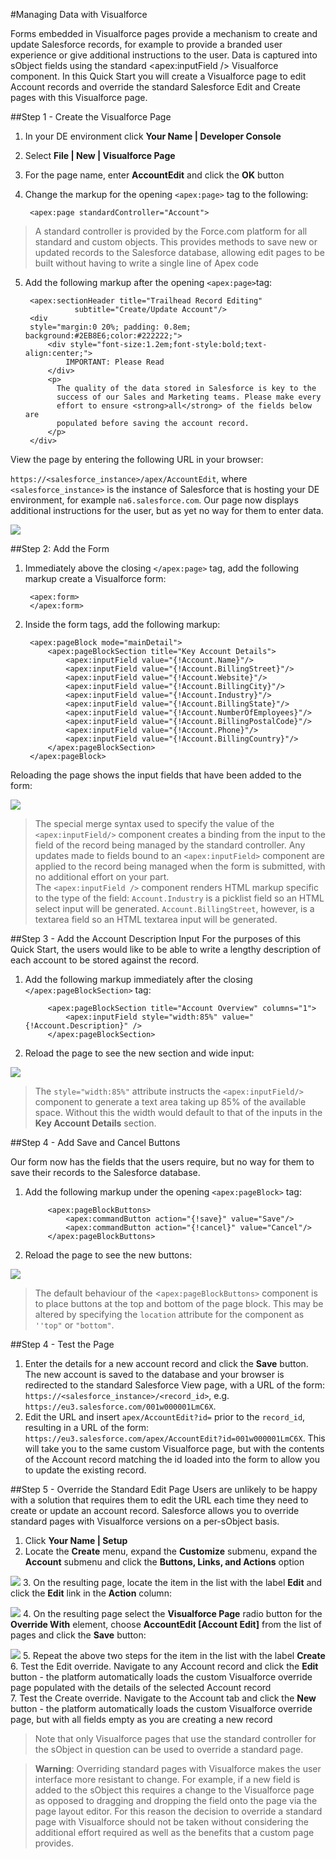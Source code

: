 #Managing Data with Visualforce

Forms embedded in Visualforce pages provide a mechanism to create and update Salesforce records, for example to provide a branded user experience or give additional instructions to the user. Data is captured into sObject fields using the standard <apex:inputField /> Visualforce component. In this Quick Start you will create a Visualforce page to edit Account records and override the standard Salesforce Edit and Create pages with this Visualforce page.

##Step 1 - Create the Visualforce Page
1. In your DE environment click **Your Name | Developer Console**
2. Select **File | New | Visualforce Page**
3. For the page name, enter **AccountEdit** and click the **OK** button
4. Change the markup for the opening `<apex:page>` tag to the following:  

        <apex:page standardController="Account">
> A standard controller is provided by the Force.com platform for all standard and custom objects. This provides methods to save new or updated records to the Salesforce database, allowing edit pages to be built without having to write a single line of Apex code
5. Add the following markup after the opening `<apex:page>`tag:

        <apex:sectionHeader title="Trailhead Record Editing" 
                  subtitle="Create/Update Account"/>
        <div 
        style="margin:0 20%; padding: 0.8em; background:#2EB8E6;color:#222222;">
            <div style="font-size:1.2em;font-style:bold;text-align:center;">
                IMPORTANT: Please Read
            </div>
    	    <p>
        	  The quality of the data stored in Salesforce is key to the 
              success of our Sales and Marketing teams. Please make every
              effort to ensure <strong>all</strong> of the fields below are
              populated before saving the account record.
    	    </p>	
        </div>

View the page by entering the following URL in your browser:

`https://<salesforce_instance>/apex/AccountEdit`, where `<salesforce_instance>` is the instance of Salesforce that is hosting your DE environment, for example `na6.salesforce.com`. Our page now displays additional instructions for the user, but as yet no way for them to enter data.

![](images/page_inst.png)

##Step 2: Add the Form

1. Immediately above the closing `</apex:page>` tag, add the following markup create a Visualforce form:

        <apex:form>
        </apex:form>

2. Inside the form tags, add the following markup:

        <apex:pageBlock mode="mainDetail">
            <apex:pageBlockSection title="Key Account Details">
                <apex:inputField value="{!Account.Name}"/>
                <apex:inputField value="{!Account.BillingStreet}"/>
                <apex:inputField value="{!Account.Website}"/>
                <apex:inputField value="{!Account.BillingCity}"/>
                <apex:inputField value="{!Account.Industry}"/>
                <apex:inputField value="{!Account.BillingState}"/>
                <apex:inputField value="{!Account.NumberOfEmployees}"/>
                <apex:inputField value="{!Account.BillingPostalCode}"/>
                <apex:inputField value="{!Account.Phone}"/>
                <apex:inputField value="{!Account.BillingCountry}"/>
            </apex:pageBlockSection>
        </apex:pageBlock>

Reloading the page shows the input fields that have been added to the form:

![](images/page_form1.png)

> The special merge syntax used to specify the value of the `<apex:inputField/>` component creates a binding from the input to the field of the record being managed by the standard controller. Any updates made to fields bound to an `<apex:inputField>`  component are applied to the record being managed when the form is submitted, with no additional effort on your part.  
> The `<apex:inputField />` component renders HTML markup specific to the type of the field: `Account.Industry` is a picklist field so an HTML select input will be generated. `Account.BillingStreet`, however,  is a textarea field so an HTML textarea input will be generated.

##Step 3 - Add the Account Description Input
For the purposes of this Quick Start, the users would like to be able to write a lengthy description of each account to be stored against the record.

1. Add the following markup immediately after the closing `</apex:pageBlockSection>` tag:

            <apex:pageBlockSection title="Account Overview" columns="1">
                <apex:inputField style="width:85%" value="{!Account.Description}" />
            </apex:pageBlockSection>

2. Reload the page to see the new section and wide input:

![](images/page_form2.png)

> The `style="width:85%"` attribute instructs the `<apex:inputField/>` component to generate a text area taking up 85% of the available space. Without this the width would default to that of the inputs in the **Key Account Details** section.

##Step 4 - Add Save and Cancel Buttons

Our form now has the fields that the users require, but no way for them to save their records to the Salesforce database. 

1. Add the following markup under the opening `<apex:pageBlock>` tag:

            <apex:pageBlockButtons>
                <apex:commandButton action="{!save}" value="Save"/>
                <apex:commandButton action="{!cancel}" value="Cancel"/>
            </apex:pageBlockButtons>


2. Reload the page to see the new buttons:

![](images/page_form3.png)

> The default behaviour of the <`apex:pageBlockButtons>` component is to place buttons at the top and bottom of the page block. This may be altered by specifying the `location` attribute for the component as `''top"` or `"bottom"`.

##Step 4 - Test the Page
1. Enter the details for a new account record and click the **Save** button. The new account is saved to the database and your browser is redirected to the standard Salesforce View page, with a URL of the form: `https://<salesforce_instance>/<record_id>`, e.g. `https://eu3.salesforce.com/001w000001LmC6X`.
2. Edit the URL and insert `apex/AccountEdit?id=` prior to the `record_id`, resulting in a  URL of the form: `https://eu3.salesforce.com/apex/AccountEdit?id=001w000001LmC6X`. This will take you to the same custom Visualforce page, but with the contents of the Account record matching the id loaded into the form to allow you to update the existing record.

##Step 5 - Override the Standard Edit Page
Users are unlikely to be happy with a solution that requires them to edit the URL each time they need to create or update an account record. Salesforce allows you to override standard pages with Visualforce versions on a per-sObject basis. 

1. Click **Your Name | Setup**
2. Locate the **Create** menu, expand the **Customize** submenu, expand the **Account** submenu and click the **Buttons, Links, and Actions** option

![](images/setup_account.png)
3. On the resulting page, locate the item in the list with the label **Edit** and click the **Edit** link in the **Action** column:

![](images/setup_edit.png)
4. On the resulting page select the **Visualforce Page** radio button for the **Override With** element, choose **AccountEdit [Account Edit]** from the list of pages and click the **Save** button:

![](images/setup_edit_override.png)
5. Repeat the above two steps for the item in the list with the label **Create**  
6. Test the Edit override. Navigate to any Account record and click the **Edit** button - the platform automatically loads the custom Visualforce override page populated with the details of the selected Account record  
7. Test the Create override. Navigate to the Account tab and click the **New** button - the platform automatically loads the custom Visualforce override page, but with all fields empty as you are creating a new record

> Note that only Visualforce pages that use the standard controller for the sObject in question can be used to override a standard page.    

>**Warning**: Overriding standard pages with Visualforce makes the user interface more resistant to change. For example, if a new field is added to the sObject this requires a change to the Visualforce page as opposed to dragging and dropping the field onto the page via the page layout editor.  For this reason the decision to override a standard page with Visualforce should not be taken without considering the additional effort required as well as the benefits that a custom page provides.


